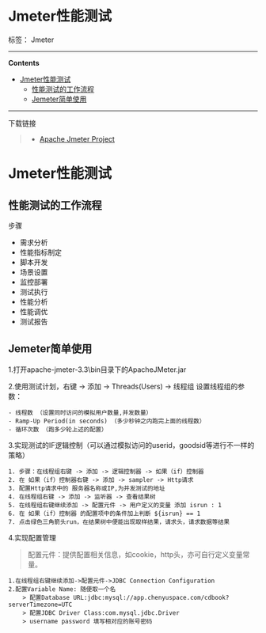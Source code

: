 # Jmeter性能测试

标签： Jmeter

----

**Contents**

- [Jmeter性能测试](#%E8%BD%AF%E4%BB%B6%E6%B5%8B%E8%AF%95%E5%88%9D%E6%AD%A5%E8%AE%A4%E8%AF%86)
    - [性能测试的工作流程](#%E6%80%A7%E8%83%BD%E6%B5%8B%E8%AF%95%E7%9A%84%E5%B7%A5%E4%BD%9C%E6%B5%81%E7%A8%8B)
    - [Jemeter简单使用](#Jemeter简单使用)

----


下载链接

>* [Apache Jmeter Project](http://jmeter.apache.org/download_jmeter.cgi)


# Jmeter性能测试

## 性能测试的工作流程

步骤
- 需求分析
- 性能指标制定
- 脚本开发
- 场景设置
- 监控部署
- 测试执行
- 性能分析
- 性能调优
- 测试报告

## Jemeter简单使用
1.打开apache-jmeter-3.3\bin目录下的ApacheJMeter.jar

2.使用测试计划，右键 -> 添加 -> Threads(Users) -> 线程组
	设置线程组的参数：

	- 线程数 （设置同时访问的模拟用户数量,并发数量）
	- Ramp-Up Period(in seconds) （多少秒钟之内跑完上面的线程数）
	- 循环次数 （跑多少轮上述的配置）

3.实现测试的IF逻辑控制（可以通过模拟访问的userid，goodsid等进行不一样的策略）
	
	1. 步骤：在线程组右键 -> 添加 -> 逻辑控制器 -> 如果（if）控制器
	2. 在 如果（if）控制器右键 -> 添加 -> sampler -> Http请求
	3. 配置Http请求中的 服务器名称或IP,为并发测试的地址
	4. 在线程组右键 -> 添加 -> 监听器 -> 查看结果树
	5. 在线程组右键继续添加 -> 配置元件 -> 用户定义的变量 添加 isrun : 1
	6. 在 如果（if）控制器 的配置项中的条件加上判断 ${isrun} == 1
	7. 点击绿色三角箭头run，在结果树中便能出现取样结果，请求头，请求数据等结果

4.实现配置管理
> 配置元件：提供配置相关信息，如cookie，http头，亦可自行定义变量常量。
	
	1.在线程组右键继续添加->配置元件->JDBC Connection Configuration
	2.配置Variable Name: 随便取一个名
		> 配置Database URL:jdbc:mysql://app.chenyuspace.com/cdbook?serverTimezone=UTC
		> 配置JDBC Driver Class:com.mysql.jdbc.Driver
		> username password 填写相对应的账号密码
